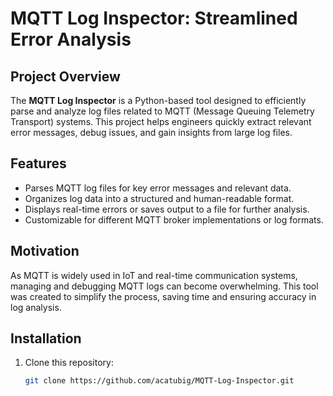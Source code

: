 # MQTT Log Inspector: Streamlined Error Analysis

## Project Overview
The **MQTT Log Inspector** is a Python-based tool designed to efficiently parse and analyze log files related to MQTT (Message Queuing Telemetry Transport) systems. This project helps engineers quickly extract relevant error messages, debug issues, and gain insights from large log files.

## Features
- Parses MQTT log files for key error messages and relevant data.
- Organizes log data into a structured and human-readable format.
- Displays real-time errors or saves output to a file for further analysis.
- Customizable for different MQTT broker implementations or log formats.

## Motivation
As MQTT is widely used in IoT and real-time communication systems, managing and debugging MQTT logs can become overwhelming. This tool was created to simplify the process, saving time and ensuring accuracy in log analysis.

## Installation
1. Clone this repository:
   ```bash
   git clone https://github.com/acatubig/MQTT-Log-Inspector.git

